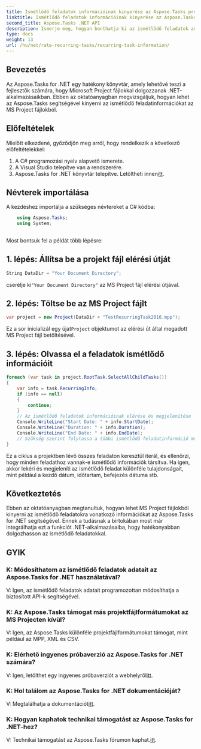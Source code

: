 ```yaml
---
title: Ismétlődő feladatok információinak kinyerése az Aspose.Tasks programból
linktitle: Ismétlődő feladatok információinak kinyerése az Aspose.Tasks programból
second_title: Aspose.Tasks .NET API
description: Ismerje meg, hogyan bonthatja ki az ismétlődő feladatok adatait az MS Project fájlokból az Aspose.Tasks for .NET segítségével. Könnyű integráció .NET fejlesztők számára.
type: docs
weight: 13
url: /hu/net/rate-recurring-tasks/recurring-task-information/
---
```

## Bevezetés
Az Aspose.Tasks for .NET egy hatékony könyvtár, amely lehetővé teszi a fejlesztők számára, hogy Microsoft Project fájlokkal dolgozzanak .NET-alkalmazásaikban. Ebben az oktatóanyagban megvizsgáljuk, hogyan lehet az Aspose.Tasks segítségével kinyerni az ismétlődő feladatinformációkat az MS Project fájlokból.
## Előfeltételek
Mielőtt elkezdené, győződjön meg arról, hogy rendelkezik a következő előfeltételekkel:
1. A C# programozási nyelv alapvető ismerete.
2. A Visual Studio telepítve van a rendszerére.
3.  Aspose.Tasks for .NET könyvtár telepítve. Letöltheti innen[itt](https://releases.aspose.com/tasks/net/).
## Névterek importálása
A kezdéshez importálja a szükséges névtereket a C# kódba:
```csharp
    using Aspose.Tasks;
    using System;
    
```
Most bontsuk fel a példát több lépésre:
## 1. lépés: Állítsa be a projekt fájl elérési útját
```csharp
String DataDir = "Your Document Directory";
```
 cserélje ki`"Your Document Directory"` az MS Project fájl elérési útjával.
## 2. lépés: Töltse be az MS Project fájlt
```csharp
var project = new Project(DataDir + "TestRecurringTask2016.mpp");
```
 Ez a sor inicializál egy újat`Project` objektumot az elérési út által megadott MS Project fájl betöltésével.
## 3. lépés: Olvassa el a feladatok ismétlődő információit
```csharp
foreach (var task in project.RootTask.SelectAllChildTasks())
{
    var info = task.RecurringInfo;
    if (info == null)
    {
        continue;
    }
    // Az ismétlődő feladatok információinak elérése és megjelenítése
    Console.WriteLine("Start Date: " + info.StartDate);
    Console.WriteLine("Duration: " + info.Duration);
    Console.WriteLine("End Date: " + info.EndDate);
    // Szükség szerint folytassa a többi ismétlődő feladatinformáció megjelenítését
}
```
Ez a ciklus a projektben lévő összes feladaton keresztül iterál, és ellenőrzi, hogy minden feladathoz vannak-e ismétlődő információk társítva. Ha igen, akkor lekéri és megjeleníti az ismétlődő feladat különféle tulajdonságait, mint például a kezdő dátum, időtartam, befejezés dátuma stb.
## Következtetés
Ebben az oktatóanyagban megtanultuk, hogyan lehet MS Project fájlokból kinyerni az ismétlődő feladatokra vonatkozó információkat az Aspose.Tasks for .NET segítségével. Ennek a tudásnak a birtokában most már integrálhatja ezt a funkciót .NET-alkalmazásaiba, hogy hatékonyabban dolgozhasson az ismétlődő feladatokkal.
## GYIK
### K: Módosíthatom az ismétlődő feladatok adatait az Aspose.Tasks for .NET használatával?
V: Igen, az ismétlődő feladatok adatait programozottan módosíthatja a biztosított API-k segítségével.
### K: Az Aspose.Tasks támogat más projektfájlformátumokat az MS Projecten kívül?
V: Igen, az Aspose.Tasks különféle projektfájlformátumokat támogat, mint például az MPP, XML és CSV.
### K: Elérhető ingyenes próbaverzió az Aspose.Tasks for .NET számára?
 V: Igen, letölthet egy ingyenes próbaverziót a webhelyről[itt](https://releases.aspose.com/).
### K: Hol találom az Aspose.Tasks for .NET dokumentációját?
 V: Megtalálhatja a dokumentációt[itt](https://reference.aspose.com/tasks/net/).
### K: Hogyan kaphatok technikai támogatást az Aspose.Tasks for .NET-hez?
V: Technikai támogatást az Aspose.Tasks fórumon kaphat.[itt](https://forum.aspose.com/c/tasks/15).